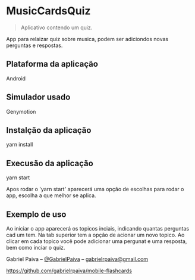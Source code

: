 # MusicCardsQuiz
> Aplicativo contendo um quiz.

App para relaizar quiz sobre musica, podem ser adiciondos novas perguntas e respostas.

## Plataforma da aplicação

 Android

## Simulador usado

 Genymotion

## Instalção da aplicação

yarn install 

## Execusão da aplicação

yarn start 

Apos rodar o 'yarn start' aparecerá uma opção de escolhas para rodar o app, escolha a que melhor se aplica. 


## Exemplo de uso

Ao iniciar o app aparecerá os topicos inciais, indicando quantas perguntas cad um tem. Na tab superior tem a opção de acionar um novo topico. Ao clicar em cada topico você pode adicionar uma pergunat e uma resposta, bem como inciar o quiz.

 

Gabriel Paiva – [@GabrielPaiva](https://twitter.com/GabrielPaiva) – gabrielrpaiva@gmail.com 

https://github.com/gabrielrpaiva/mobile-flashcards
